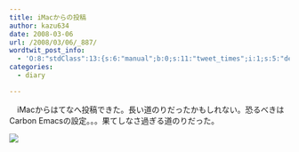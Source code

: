 ```yaml
---
title: iMacからの投稿
author: kazu634
date: 2008-03-06
url: /2008/03/06/_887/
wordtwit_post_info:
  - 'O:8:"stdClass":13:{s:6:"manual";b:0;s:11:"tweet_times";i:1;s:5:"delay";i:0;s:7:"enabled";i:1;s:10:"separation";s:2:"60";s:7:"version";s:3:"3.7";s:14:"tweet_template";b:0;s:6:"status";i:2;s:6:"result";a:0:{}s:13:"tweet_counter";i:2;s:13:"tweet_log_ids";a:1:{i:0;i:3789;}s:9:"hash_tags";a:0:{}s:8:"accounts";a:1:{i:0;s:7:"kazu634";}}'
categories:
  - diary

---
```

<div class="section">
<p>
    　iMacからはてなへ投稿できた。長い道のりだったかもしれない。恐るべきはCarbon Emacsの設定。。。果てしなさ過ぎる道のりだった。
</p>
  
<p>
<center>
</center>
</p>
  
<p>
<a href="http://flickr.com/photos/kros/259803598/" onclick="__gaTracker('send', 'event', 'outbound-article', 'http://flickr.com/photos/kros/259803598/', '');" title="let me dream of an apple"><img src="http://farm1.static.flickr.com/122/259803598_4f940dc468_m.jpg" /></a>
</p></p>
</div>